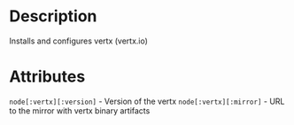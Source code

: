 Description
===========

Installs and configures vertx (vertx.io) 

Attributes
==========

`node[:vertx][:version]` - Version of the vertx 
`node[:vertx][:mirror]` - URL to the mirror with vertx binary artifacts

